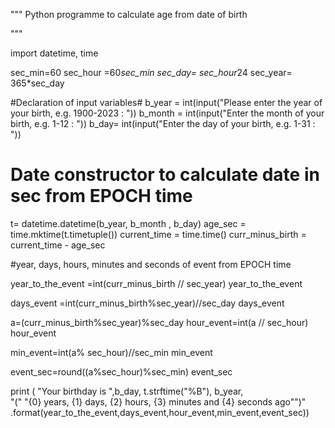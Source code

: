 """
Python programme to calculate age from date of birth

"""

import datetime, time

sec_min=60
sec_hour =60*sec_min
sec_day= sec_hour*24
sec_year= 365*sec_day

#Declaration of input variables#
b_year = int(input("Please enter the year of your birth, e.g. 1900-2023 :  "))
b_month = int(input("Enter the month of your birth, e.g. 1-12 :  "))
b_day= int(input("Enter the day of your birth, e.g. 1-31 : "))

# Date constructor to calculate date in sec from EPOCH time #

t= datetime.datetime(b_year, b_month , b_day)
age_sec = time.mktime(t.timetuple())
current_time = time.time()
curr_minus_birth = current_time - age_sec

#year, days, hours, minutes and seconds of event from EPOCH time

year_to_the_event =int(curr_minus_birth // sec_year)
year_to_the_event

days_event =int(curr_minus_birth%sec_year)//sec_day
days_event

a=(curr_minus_birth%sec_year)%sec_day
hour_event=int(a // sec_hour)
hour_event

min_event=int(a% sec_hour)//sec_min
min_event

event_sec=round((a%sec_hour)%sec_min)
event_sec

print  ( "Your birthday is ",b_day, t.strftime("%B"), b_year,\
        "(" "{0} years, {1} days, {2} hours, {3} minutes and {4} seconds ago"")"\
        .format(year_to_the_event,days_event,hour_event,min_event,event_sec))
